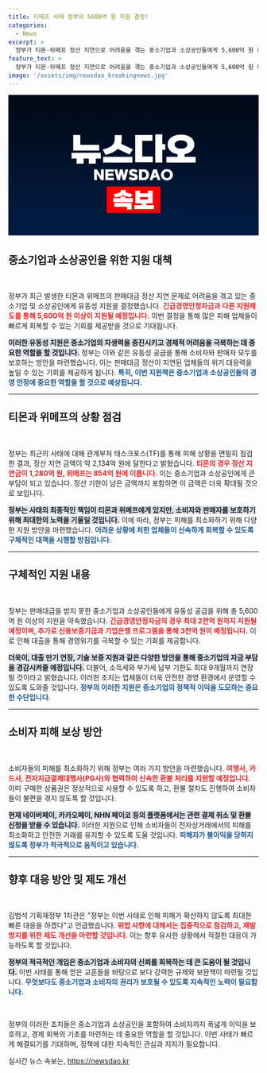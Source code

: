 ```yaml
---
title: 티메프 사태 정부의 5600억 원 지원 결정!
categories:
  - News
excerpt: >
  정부가 티몬·위메프 정산 지연으로 어려움을 겪는 중소기업과 소상공인들에게 5,600억 원 이상 긴급 지원에 나섭니다. 판매대금 미지급 사태 속 정부의 신속한 대책은 과연 소비자와 판매자들을 어떻게 구원할까요? 클릭하여 자세히 알아보세요!
feature_text: >
  정부가 티몬·위메프 정산 지연으로 어려움을 겪는 중소기업과 소상공인들에게 5,600억 원 이상 긴급 지원에 나섭니다. 판매대금 미지급 사태 속 정부의 신속한 대책은 과연 소비자와 판매자들을 어떻게 구원할까요? 클릭하여 자세히 알아보세요!
image: '/assets/img/newsdao_breakingnews.jpg'
---
```


<p><img src="/assets/img/newsdao_breakingnews.jpg" alt="ontimetimes 속보" /></p>

<h2 data-ke-size="size26">중소기업과 소상공인을 위한 지원 대책</h2>

<p data-ke-size="size16">&nbsp;</p>

<p>정부가 최근 발생한 티몬과 위메프의 판매대금 정산 지연 문제로 어려움을 겪고 있는 중소기업 및 소상공인에게 유동성 지원을 결정했습니다. <b><span style="color: #ee2323;">긴급경영안정자금과 다른 지원제도를 통해 5,600억 원 이상이 지원될 예정입니다.</span></b> 이번 결정을 통해 많은 피해 업체들이 빠르게 회복할 수 있는 기회를 제공받을 것으로 기대됩니다. </p>

<p><b><span style="background-color: #21538527;">이러한 유동성 지원은 중소기업의 자생력을 증진시키고 경제적 어려움을 극복하는 데 중요한 역할을 할 것입니다.</span></b> 정부는 이와 같은 유동성 공급을 통해 소비자와 판매자 모두를 보호하는 방안을 마련했습니다. 이는 판매대금 정산이 지연된 업체들의 위기 대응력을 높일 수 있는 기회를 제공하게 됩니다. <b><span style="color: #1a5490;">특히, 이번 지원책은 중소기업과 소상공인들의 경영 안정에 중요한 역할을 할 것으로 예상됩니다.</span></b></p>

<hr/>

<h2 data-ke-size="size26">티몬과 위메프의 상황 점검</h2>

<p data-ke-size="size16">&nbsp;</p>

<p>정부는 최근의 사태에 대해 관계부처 태스크포스(TF)를 통해 피해 상황을 면밀히 점검한 결과, 정산 지연 금액이 약 2,134억 원에 달한다고 밝혔습니다. <b><span style="color: #ee2323;">티몬의 경우 정산 지연금이 1,280억 원, 위메프는 854억 원에 이릅니다.</span></b> 이는 중소기업과 소상공인에게 큰 부담이 되고 있습니다. 정산 기한이 남은 금액까지 포함하면 이 금액은 더욱 확대될 것으로 보입니다.</p>

<p><b><span style="background-color: #21538527;">정부는 사태의 최종적인 책임이 티몬과 위메프에게 있지만, 소비자와 판매자를 보호하기 위해 최대한의 노력을 기울일 것입니다.</span></b> 이에 따라, 정부는 피해를 최소화하기 위해 다양한 지원 방안을 마련했습니다. <b><span style="color: #1a5490;">어려운 상황에 처한 업체들이 신속하게 회복할 수 있도록 구체적인 대책을 시행할 방침입니다.</span></b></p>

<hr/>

<h2 data-ke-size="size26">구체적인 지원 내용</h2>

<p data-ke-size="size16">&nbsp;</p>

<p>정부는 판매대금을 받지 못한 중소기업과 소상공인들에게 유동성 공급을 위해 총 5,600억 원 이상의 지원을 약속했습니다. <b><span style="color: #ee2323;">긴급경영안정자금의 경우 최대 2천억 원까지 지원될 예정이며, 추가로 신용보증기금과 기업은행 프로그램을 통해 3천억 원이 배정됩니다.</span></b> 이로 인해 대출을 통해 경영위기를 극복할 수 있는 기회를 제공합니다.</p>

<p><b><span style="background-color: #21538527;">더욱이, 대출 만기 연장, 기술 보증 지원과 같은 다양한 방안을 통해 중소기업의 자금 부담을 경감시켜줄 예정입니다.</span></b> 더불어, 소득세와 부가세 납부 기한도 최대 9개월까지 연장될 것이라고 밝혔습니다. 이러한 조치는 업체들이 더욱 안전한 경영 환경에서 운영할 수 있도록 도와줄 것입니다. <b><span style="color: #1a5490;">정부의 이러한 지원은 중소기업의 정책적 이익을 도모하는 중요한 수단입니다.</span></b></p>

<hr/>

<h2 data-ke-size="size26">소비자 피해 보상 방안</h2>

<p data-ke-size="size16">&nbsp;</p>

<p>소비자들의 피해를 최소화하기 위해 정부는 여러 가지 방안을 마련했습니다. <b><span style="color: #ee2323;">여행사, 카드사, 전자지급결제대행사(PG사)와 협력하여 신속한 환불 처리를 지원할 예정입니다.</span></b> 이미 구매한 상품권은 정상적으로 사용할 수 있도록 하고, 환불 절차도 진행하여 소비자들이 불편을 겪지 않도록 할 것입니다.</p>

<p><b><span style="background-color: #21538527;">현재 네이버페이, 카카오페이, NHN 페이코 등의 플랫폼에서는 관련 결제 취소 및 환불 신청을 받을 수 있습니다.</span></b> 이러한 지원으로 인해 소비자들이 전자상거래에서의 피해를 최소화하고 안전한 거래를 유지할 수 있도록 도울 것입니다. <b><span style="color: #1a5490;">피해자가 불이익을 당하지 않도록 정부가 적극적으로 움직이고 있습니다.</span></b></p>

<hr/>

<h2 data-ke-size="size26">향후 대응 방안 및 제도 개선</h2>

<p data-ke-size="size16">&nbsp;</p>

<p>김범석 기획재정부 1차관은 "정부는 이번 사태로 인해 피해가 확산하지 않도록 최대한 빠른 대응을 하겠다"고 언급했습니다. <b><span style="color: #ee2323;">위법 사항에 대해서는 집중적으로 점검하고, 재발 방지를 위한 제도 개선을 마련할 것입니다.</span></b> 이는 향후 유사한 상황에서 적절한 대응이 가능하도록 할 것입니다.</p>

<p><b><span style="background-color: #21538527;">정부의 적극적인 개입은 중소기업과 소비자의 신뢰를 회복하는 데 큰 도움이 될 것입니다.</span></b> 이번 사태를 통해 얻은 교훈들을 바탕으로 보다 강력한 규제와 보완책이 마련될 것입니다. <b><span style="color: #1a5490;">무엇보다도 중소기업과 소비자의 권리가 보호될 수 있도록 지속적인 노력이 필요합니다.</span></b></p>

<p data-ke-size="size16">&nbsp;</p>

<p>정부의 이러한 조치들은 중소기업과 소상공인을 포함하여 소비자까지 폭넓게 이익을 보호하고, 경제 회복의 기초를 마련하는 데 중요한 역할을 할 것입니다. 이번 사태가 빠르게 해결되기를 기대하며, 정책에 대한 지속적인 관심과 지지가 필요합니다.</p>
실시간 뉴스 속보는, <a href="https://newsdao.kr" rel="dofollow">https://newsdao.kr</a>


